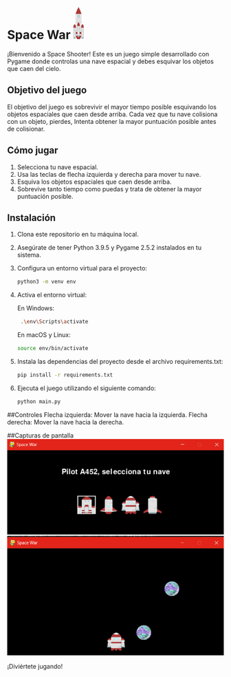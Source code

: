 # Space War ![img.png](screenshots-logo/logo.png)


¡Bienvenido a Space Shooter! Este es un juego simple desarrollado con Pygame donde controlas una nave espacial y debes esquivar los objetos que caen del cielo.

## Objetivo del juego

El objetivo del juego es sobrevivir el mayor tiempo posible esquivando los objetos espaciales que caen desde arriba. Cada vez que tu nave colisiona con un objeto, pierdes, Intenta obtener la mayor puntuación posible antes de colisionar.

## Cómo jugar

1. Selecciona tu nave espacial.
2. Usa las teclas de flecha izquierda y derecha para mover tu nave.
3. Esquiva los objetos espaciales que caen desde arriba.
4. Sobrevive tanto tiempo como puedas y trata de obtener la mayor puntuación posible.

## Instalación

1. Clona este repositorio en tu máquina local.
2. Asegúrate de tener Python 3.9.5 y Pygame 2.5.2 instalados en tu sistema.
3. Configura un entorno virtual para el proyecto:
   
   ```bash
   python3 -m venv env
    ```
4. Activa el entorno virtual:

    En Windows:
   
   ```bash
    .\env\Scripts\activate 
    ```
    
    En macOS y Linux:
    ```bash 
    source env/bin/activate
   ```

5. Instala las dependencias del proyecto desde el archivo requirements.txt:

    ```bash 
    pip install -r requirements.txt
   ```

6. Ejecuta el juego utilizando el siguiente comando:

    ```bash 
    python main.py
   ```

##Controles
Flecha izquierda: Mover la nave hacia la izquierda.
Flecha derecha: Mover la nave hacia la derecha.

##Capturas de pantalla
![img.png](screenshots-logo/ss_init_game.png)
![img_1.png](screenshots-logo/ss_game.png)

¡Diviértete jugando!